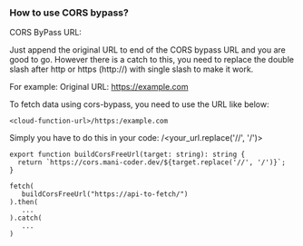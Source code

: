 ### How to use CORS bypass?

CORS ByPass URL: <cloud-function-url>

Just append the original URL to end of the CORS bypass URL and you are good to go. However there is a catch to this, you need to replace the double slash after http or https (http://) with single slash to make it work.

For example:
Original URL: https://example.com

To fetch data using cors-bypass, you need to use the URL like below:

```
<cloud-function-url>/https:/example.com
```

Simply you have to do this in your code:
<cloud-function-url>/<your_url.replace('//', '/')>

```
export function buildCorsFreeUrl(target: string): string {
  return `https://cors.mani-coder.dev/${target.replace('//', '/')}`;
}

fetch(
   buildCorsFreeUrl("https://api-to-fetch/")
).then(
   ...
).catch(
   ...
)
```
